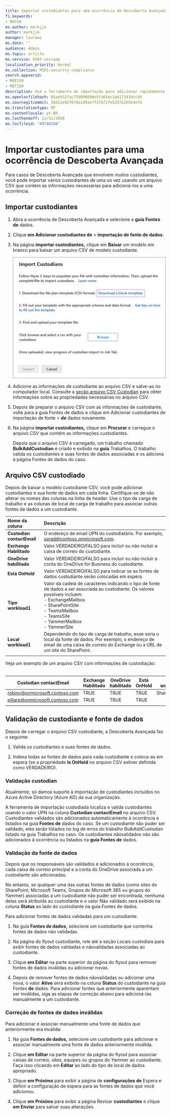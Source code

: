```yaml
---
title: Importar custodiantes para uma ocorrência de Descoberta Avançada
f1.keywords:
- NOCSH
ms.author: markjjo
author: markjjo
manager: laurawi
ms.date: ''
audience: Admin
ms.topic: article
ms.service: O365-seccomp
localization_priority: Normal
ms.collection: M365-security-compliance
search.appverid:
- MOE150
- MET150
description: Use a ferramenta de importação para adicionar rapidamente vários custodiantes e suas fontes de dados associadas a um caso na Descoberta Avançada.
ms.openlocfilehash: 65ae932fac759896690e5fa65ec1d4173439ccb6
ms.sourcegitcommit: 36d12e02f6fda199ae7f2fb72fe52d7e2b5b4efd
ms.translationtype: MT
ms.contentlocale: pt-BR
ms.lasthandoff: 12/31/2020
ms.locfileid: "49740298"
---
```

# <a name="import-custodians-to-an-advanced-ediscovery-case"></a>Importar custodiantes para uma ocorrência de Descoberta Avançada

Para casos de Descoberta Avançada que envolvem muitos custodiantes, você pode importar vários custodiantes de uma só vez usando um arquivo CSV que contém as informações necessárias para adicioná-los a uma ocorrência.

## <a name="import-custodians"></a>Importar custodiantes

1. Abra a ocorrência de Descoberta Avançada e selecione a **guia Fontes de** dados.

2. Clique **em Adicionar custodiantes de**  >  **importação de fonte de dados.**

3. Na página **importar custodiantes,** clique em **Baixar** um modelo em branco para baixar um arquivo CSV de modelo custodiante.

   ![Baixar um modelo CSV da página importar custodiantes](../media/ImportCustodians1.png)

4. Adicione as informações de custodiante ao arquivo CSV e salve-as no computador local. Consulte a [seção arquivo CSV Custodian](#custodian-csv-file) para obter informações sobre as propriedades necessárias no arquivo CSV.

5. Depois de preparar o arquivo CSV com as informações  de custodiante, volte para a guia Fontes de dados e clique em Adicionar custodiantes de importação de fonte  >  **de** dados novamente.

6. Na página **importar custodiantes,** clique em **Procurar** e carregue o arquivo CSV que contém as informações custodiantes.

   Depois que o arquivo CSV é carregado, um trabalho chamado **BulkAddCustodian** é criado e exibido na **guia** Trabalhos. O trabalho valida os custodiantes e suas fontes de  dados associadas e os adiciona à página Fontes de dados do caso.

## <a name="custodian-csv-file"></a>Arquivo CSV custodiado

Depois de baixar o modelo custodiante CSV, você pode adicionar custodiantes e sua fonte de dados em cada linha. Certifique-se de não alterar os nomes das colunas na linha de header. Use o tipo de carga de trabalho e as colunas de local de carga de trabalho para associar outras fontes de dados a um custodiante.

| Nome da coluna|Descrição|
|:------- |:------------------------------------------------------------|
|**Custodian contactEmail**     |O endereço de email UPN do custodiatário. Por exemplo, sarad@contoso.onmicrosoft.com.           |
|**Exchange Habilitado** | Valor VERDADEIRO/FALSO para incluir ou não incluir a caixa de correio do custodiante.      |
|**OneDrive habilitado** | Valor VERDADEIRO/FALSO para incluir ou não incluir a conta do OneDrive for Business do custodiante. |
|**Está OnHold**        | Valor VERDADEIRO/FALSO para indicar se as fontes de dados custodiante serão colocadas em espera.       |
|**Tipo workload1**         |Valor da cadeia de caracteres indicando o tipo de fonte de dados a ser associada ao custodiante. Os valores possíveis incluem: <br/>- ExchangeMailbox<br/> - SharePointSite<br/>- TeamsMailbox<br/>- TeamsSite<br/> - YammerMailbox<br/>- YammerSite |
|**Local workload1**     | Dependendo do tipo de carga de trabalho, esse seria o local da fonte de dados. Por exemplo, o endereço de email de uma caixa de correio do Exchange ou a URL de um site do SharePoint. |
|||

Veja um exemplo de um arquivo CSV com informações de custodiação:<br/><br/>

|Custodian contactEmail      | Exchange Habilitado | OneDrive habilitado | Está OnHold | Tipo workload1 | Local workload1             |
| ----------------- | ---------------- | ---------------- | --------- | -------------- | ------------------------------ |
|robinc@onmicrosoft.contoso.com | TRUE             | TRUE             | TRUE      | SharePointSite | https://contoso.sharepoint.com |
|pillarp@onmicrosoft.contoso.com | TRUE             | TRUE             | TRUE      | |  |
||||||

## <a name="custodian-and-data-source-validation"></a>Validação de custodiante e fonte de dados

Depois de carregar o arquivo CSV custodiante, a Descoberta Avançada faz o seguinte:

1. Valida os custodiantes e suas fontes de dados.

2. Indexa todas as fontes de dados para cada custodiante e coloca-as em espera (se a propriedade **Is OnHold** no arquivo CSV estiver definida como VERDADEIRO).

### <a name="custodian-validation"></a>Validação custodian

Atualmente, só damos suporte à importação de custodiantes incluídos no Azure Active Directory (Azure AD) da sua organização.

A ferramenta de importação custodiada localiza e valida custodiantes usando o valor UPN na coluna **Custodian contactEmail** no arquivo CSV. Custodiantes validados são adicionados automaticamente à ocorrência e listados na guia **Fontes de** dados do caso. Se um custodiante não puder ser validado, eles serão listados no log de erros  do trabalho BulkAddCustodian listado na guia Trabalhos no caso. Os custodiantes nãovalidados não são adicionados à ocorrência ou listados na **guia Fontes de** dados.

### <a name="data-source-validation"></a>Validação da fonte de dados

Depois que os responsáveis são validados e adicionados à ocorrência, cada caixa de correio principal e a conta do OneDrive associada a um custodiante são adicionadas.

No entanto, se qualquer uma das outras fontes de dados (como sites do SharePoint, Microsoft Teams, Grupos do Microsoft 365 ou grupos do Yammer) associadas a um custodiante não puder  ser encontrada, nenhuma delas será atribuída ao custodiante e o valor Não validado será exibido na coluna **Status** ao lado do custodiante na guia Fontes de dados. 

Para adicionar fontes de dados validadas para um custodiante:

1. Na guia **Fontes de dados,** selecione um custodiante que contenha fontes de dados não validadas.

2. Na página do flyout custodiante, role até a seção Locais custodiais para exibir fontes de dados validadas e nãovalidadas associadas ao custodiante. 

3. Clique **em Editar** na parte superior da página do flyout para remover fontes de dados inválidas ou adicionar novas.

4. Depois de remover fontes de dados nãovalidadas ou adicionar uma nova, o valor **Ativo** será exibido na coluna **Status** do custodiante na guia Fontes **de** dados. Para adicionar fontes que anteriormente aparentam ser inválidas, siga as etapas de correção abaixo para adicioná-las manualmente a um custodiante.

### <a name="remediating-invalid-data-sources"></a>Correção de fontes de dados inválidas

Para adicionar e associar manualmente uma fonte de dados que anteriormente era inválida:

1. Na guia **Fontes de dados,** selecione um custodiante para adicionar e associar manualmente uma fonte de dados anteriormente inválida.

2. Clique **em Editar** na parte superior da página do flyout para associar caixas de correio, sites, equipes ou grupos do Yammer ao custodiante. Faça isso clicando em **Editar** ao lado do tipo de local de dados apropriado.

3. Clique **em Próximo** para exibir a página de **configurações de** Espera e definir a configuração de espera para as fontes de dados que você adicionou.

4. Clique **em Próximo** para exibir a página Revisar **custodiantes** e clique **em Enviar** para salvar suas alterações.
